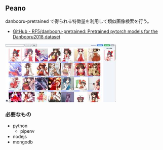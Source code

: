 ## Peano

danbooru-pretrained で得られる特徴量を利用して類似画像検索を行う。

- [GitHub - RF5/danbooru-pretrained: Pretrained pytorch models for the Danbooru2018 dataset](https://github.com/RF5/danbooru-pretrained)

![スクリーンショット](./screenshot.jpg)

### 必要なもの

- python
  - pipenv
- nodejs
- mongodb
